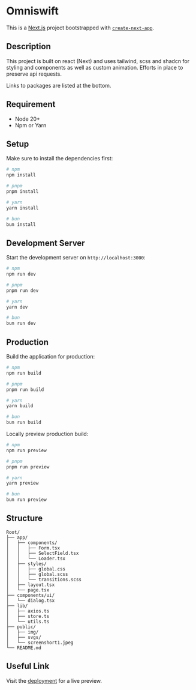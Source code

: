 # Omniswift

This is a [Next.js](https://nextjs.org) project bootstrapped with [`create-next-app`](https://nextjs.org/docs/app/api-reference/cli/create-next-app).

## Description

This project is built on react (Next) and uses tailwind, scss and shadcn for styling and components as well as custom animation. Efforts in place to preserve api requests.

Links to packages are listed at the bottom.

## Requirement

- Node 20+
- Npm or Yarn

## Setup

Make sure to install the dependencies first:

```bash
# npm
npm install

# pnpm
pnpm install

# yarn
yarn install

# bun
bun install
```

## Development Server

Start the development server on `http://localhost:3000`:

```bash
# npm
npm run dev

# pnpm
pnpm run dev

# yarn
yarn dev

# bun
bun run dev
```

## Production

Build the application for production:

```bash
# npm
npm run build

# pnpm
pnpm run build

# yarn
yarn build

# bun
bun run build
```

Locally preview production build:

```bash
# npm
npm run preview

# pnpm
pnpm run preview

# yarn
yarn preview

# bun
bun run preview
```

## Structure

```
Root/
├── app/
│   ├── components/
│   │   ├── Form.tsx
│   │   ├── SelectField.tsx
│   │   └── Loader.tsx
│   ├── styles/
│   │   ├── global.css
│   │   ├── global.scss
│   │   └── transitions.scss
│   ├── layout.tsx
│   └── page.tsx
├── components/ui/
│   └── dialog.tsx
├── lib/
│   ├── axios.ts
│   ├── store.ts
│   └── utils.ts
├── public/
│   ├── img/
│   ├── svgs/
│   └── screenshort1.jpeg
└── README.md
```

## Useful Link

Visit the <a href="https://omniswift-test.netlify.app/" target="_blank">deployment</a> for a live preview.
